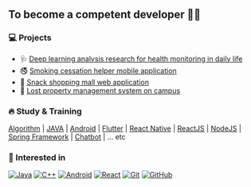 ## To become a competent developer 👩‍💻

### 💻 Projects
- 🩺 [Deep learning analysis research for health monitoring in daily life](https://github.com/KW-Semicolon/Android)
- 🚭 [Smoking cessation helper mobile application](https://github.com/lamlyg/dr24-android)
- 🛒 [Snack shopping mall web application](https://github.com/lamlyg/Hansel-and-Gretel)
- 🏫 [Lost property management system on campus](https://github.com/lamlyg/Mulcam-TeamProject)

### 🔥 Study & Training
[Algorithm](https://github.com/lamlyg/Algorithm) | [JAVA](https://github.com/lamlyg/java_practice) | [Android](https://github.com/lamlyg/Android) | [Flutter](https://github.com/lamlyg/Netflix) | [React Native](https://github.com/lamlyg/) | [ReactJS](https://github.com/lamlyg/Pokebook-app) | [NodeJS](https://github.com/lamlyg/basic-web-node) | [Spring Framework](https://github.com/lamlyg/spring-board-project) | [Chatbot](https://github.com/lamlyg/Chatbot-w-python) | ... etc

### 🌊 Interested in
[![Java](https://img.shields.io/badge/Java-orange?style=flat&logo=java&logoColor=white&link=https://github.com/lamlyg)](https://github.com/lamlyg) [![C++](https://img.shields.io/badge/-C/C%2B%2B-%2300599C?style=flat&logo=C%2B%2B&logoColor=ffffff)](https://github.com/lamlyg) [![Android](https://img.shields.io/badge/Android-green?style=flat&logo=android&logoColor=white&link=https://github.com/lamlyg)](https://github.com/lamlyg) [![React](https://img.shields.io/badge/-React-black?style=flat&logo=react&link=https://github.com/lamlyg)](https://github.com/lamlyg) [![Git](https://img.shields.io/badge/-Git-black?style=flat&logo=git&link=https://github.com/lamlyg)](https://github.com/lamlyg) [![GitHub](https://img.shields.io/badge/-GitHub-181717?style=flat&logo=github&link=https://github.com/lamlyg)](https://github.com/lamlyg)


<!--

### 🌼 I’m currently studying

<br/>
... etc

**lamlyg/lamlyg** is a ✨ _special_ ✨ repository because its `README.md` (this file) appears on your GitHub profile.

Here are some ideas to get you started:

- 🔭 I’m currently working on ...
- 🌱 I’m currently learning ...
- 👯 I’m looking to collaborate on ...
- 🤔 I’m looking for help with ...
- 💬 Ask me about ...
- 📫 How to reach me: ...
- 😄 Pronouns: ...
- ⚡ Fun fact: ...
-->
